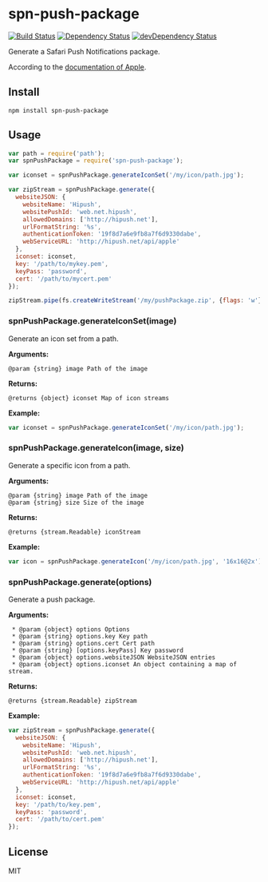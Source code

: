 # spn-push-package
[![Build Status](https://travis-ci.org/hipush/spn-push-package.svg?branch=master)](https://travis-ci.org/hipush/spn-push-package)
[![Dependency Status](https://david-dm.org/hipush/spn-push-package.svg?theme=shields.io)](https://david-dm.org/hipush/spn-push-package)
[![devDependency Status](https://david-dm.org/hipush/spn-push-package/dev-status.svg?theme=shields.io)](https://david-dm.org/hipush/spn-push-package#info=devDependencies)

Generate a Safari Push Notifications package.

According to the [documentation of Apple](https://developer.apple.com/library/mac/documentation/NetworkingInternet/Conceptual/NotificationProgrammingGuideForWebsites/PushNotifications/PushNotifications.html#//apple_ref/doc/uid/TP40013225-CH3-SW7).

## Install

```
npm install spn-push-package
```

## Usage

```js
var path = require('path');
var spnPushPackage = require('spn-push-package');

var iconset = spnPushPackage.generateIconSet('/my/icon/path.jpg');

var zipStream = spnPushPackage.generate({
  websiteJSON: {
    websiteName: 'Hipush',
    websitePushId: 'web.net.hipush',
    allowedDomains: ['http://hipush.net'],
    urlFormatString: '%s',
    authenticationToken: '19f8d7a6e9fb8a7f6d9330dabe',
    webServiceURL: 'http://hipush.net/api/apple'
  },
  iconset: iconset,
  key: '/path/to/mykey.pem',
  keyPass: 'password',
  cert: '/path/to/mycert.pem'
});

zipStream.pipe(fs.createWriteStream('/my/pushPackage.zip', {flags: 'w'}));
```

### spnPushPackage.generateIconSet(image)

Generate an icon set from a path.

**Arguments:**
```
@param {string} image Path of the image
```

**Returns:**
```
@returns {object} iconset Map of icon streams
```

**Example:**
```js
var iconset = spnPushPackage.generateIconSet('/my/icon/path.jpg');
```

### spnPushPackage.generateIcon(image, size)

Generate a specific icon from a path.

**Arguments:**
```
@param {string} image Path of the image
@param {string} size Size of the image
```

**Returns:**
```
@returns {stream.Readable} iconStream
```

**Example:**
```js
var icon = spnPushPackage.generateIcon('/my/icon/path.jpg', '16x16@2x');
```

### spnPushPackage.generate(options)

Generate a push package.

**Arguments:**
```
 * @param {object} options Options
 * @param {string} options.key Key path
 * @param {string} options.cert Cert path
 * @param {string} [options.keyPass] Key password
 * @param {object} options.websiteJSON WebsiteJSON entries
 * @param {object} options.iconset An object containing a map of stream.
```

**Returns:**
```
@returns {stream.Readable} zipStream
```

**Example:**
```js
var zipStream = spnPushPackage.generate({
  websiteJSON: {
    websiteName: 'Hipush',
    websitePushId: 'web.net.hipush',
    allowedDomains: ['http://hipush.net'],
    urlFormatString: '%s',
    authenticationToken: '19f8d7a6e9fb8a7f6d9330dabe',
    webServiceURL: 'http://hipush.net/api/apple'
  },
  iconset: iconset,
  key: '/path/to/key.pem',
  keyPass: 'password',
  cert: '/path/to/cert.pem'
});
```

## License

MIT
